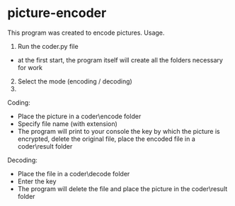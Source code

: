 # picture-encoder
This program was created to encode pictures.
Usage.
1. Run the coder.py file
- at the first start, the program itself will create all the folders necessary for work
2. Select the mode (encoding / decoding)
3. 
Coding:
- Place the picture in a coder\encode folder
- Specify file name (with extension)
- The program will print to your console the key by which the picture is encrypted, delete the original file, place the encoded file in a coder\result folder

Decoding:
- Place the file in a coder\decode folder
- Enter the key
- The program will delete the file and place the picture in the coder\result folder
